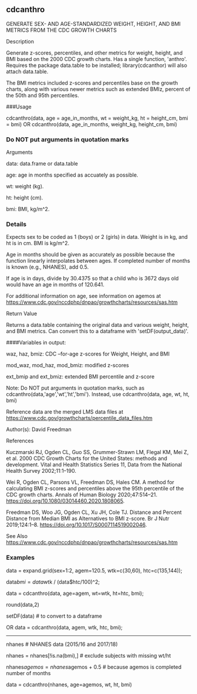 ## cdcanthro
GENERATE SEX- AND AGE-STANDARDIZED WEIGHT, HEIGHT, AND BMI METRICS FROM THE CDC GROWTH CHARTS

Description

Generate z-scores, percentiles, and other metrics for weight, height, and BMI based on the 2000 CDC growth charts. Has a single function, 'anthro'. Requires the package data.table to be installed; library(cdcanthor) will also attach data.table.

The BMI metrics included z-scores and percentiles base on the growth charts, along with various newer metrics such as extended BMIz, percent of the 50th and 95th percentiles.

###Usage

cdcanthro(data, age = age_in_months, wt = weight_kg, ht = height_cm, bmi = bmi)
OR
cdcanthro(data, age_in_months, weight_kg, height_cm, bmi)

### Do NOT put arguments in quotation marks

Arguments

data: data.frame or data.table

age: age in months specified as accuately as possible.

wt: weight (kg).

ht: height (cm).

bmi: BMI, kg/m^2.

### Details
Expects sex to be coded as 1 (boys) or 2 (girls) in data. Weight is in kg, and ht is in cm. BMI is kg/m^2.

Age in months should be given as accurately as possible because the function linearly interpolates between ages. If completed number of months is known (e.g., NHANES), add 0.5.

If age is in days, divide by 30.4375 so that a child who is 3672 days old would have an age in months of 120.641.

For additional information on age, see information on agemos at https://www.cdc.gov/nccdphp/dnpao/growthcharts/resources/sas.htm

Return Value

Returns a data.table containing the original data and various weight, height, and BMI metrics. Can convert this to a dataframe with 'setDF(output_data)'.

####Variables in output:

waz, haz, bmiz: CDC –for-age z-scores for Weight, Height, and BMI

mod_waz, mod_haz, mod_bmiz: modified z-scores

ext_bmip and ext_bmiz: extended BMI percentile and z-score

Note: Do NOT put arguments in quotation marks, such as cdcanthro(data,'age','wt','ht','bmi'). Instead, use cdcanthro(data, age, wt, ht, bmi)

Reference data are the merged LMS data files at https://www.cdc.gov/growthcharts/percentile_data_files.htm

Author(s): David Freedman

References

Kuczmarski RJ, Ogden CL, Guo SS, Grummer-Strawn LM, Flegal KM, Mei Z, et al. 2000 CDC Growth Charts for the United States: methods and development. Vital and Health Statistics Series 11, Data from the National Health Survey 2002;11:1–190.

Wei R, Ogden CL, Parsons VL, Freedman DS, Hales CM. A method for calculating BMI z-scores and percentiles above the 95th percentile of the CDC growth charts. Annals of Human Biology 2020;47:514–21. https://doi.org/10.1080/03014460.2020.1808065.

Freedman DS, Woo JG, Ogden CL, Xu JH, Cole TJ. Distance and Percent Distance from Median BMI as Alternatives to BMI z-score. Br J Nutr 2019;124:1–8. https://doi.org/10.1017/S0007114519002046.

See Also
https://www.cdc.gov/nccdphp/dnpao/growthcharts/resources/sas.htm

### Examples

data = expand.grid(sex=1:2, agem=120.5, wtk=c(30,60), htc=c(135,144));

data$bmi = data$wtk / (data$htc/100)^2;

data = cdcanthro(data, age=agem, wt=wtk, ht=htc, bmi);

round(data,2)

setDF(data) # to convert to a dataframe

OR data = cdcanthro(data, agem, wtk, htc, bmi);

---------------------

nhanes   # NHANES data (2015/16 and 2017/18)

nhanes  = nhanes[!is.na(bmi),] # exclude subjects with missing wt/ht

nhanes$agemos = nhanes$agemos + 0.5   # because agemos is completed number of months

data = cdcanthro(nhanes, age=agemos, wt, ht, bmi)
